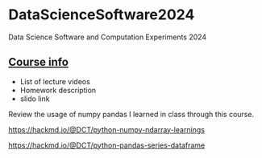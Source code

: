 # DataScienceSoftware2024
Data Science Software and Computation Experiments 2024

## [Course info](https://pool-sunshine-1a4.notion.site/Data-Science-Software-and-Computation-Experiments-2024-4753fbae4e5c4bc08e8c112a79e9f1b6)
* List of lecture videos
* Homework description
* slido link

Review the usage of numpy pandas I learned in class through this course.

https://hackmd.io/@DCT/python-numpy-ndarray-learnings

https://hackmd.io/@DCT/python-pandas-series-dataframe
